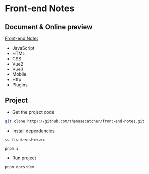 # Front-end Notes

## Document & Online preview

[Front-end Notes](https://themusecatcher.github.io/front-end-notes/)

- JavaScript
- HTML
- CSS
- Vue2
- Vue3
- Mobile
- Http
- Plugins

## Project

- Get the project code

```sh
git clone https://github.com/themusecatcher/front-end-notes.git
```

- Install dependencies

```sh
cd front-end-notes

pnpm i
```

- Run project

```sh
pnpm docs:dev
```
